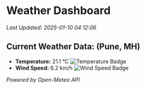 
# Weather Dashboard

_Last Updated: 2025-01-10 04:12:06_

## Current Weather Data: (Pune, MH)
- **Temperature:** 21.1 °C ![Temperature Badge](https://img.shields.io/badge/Temperature-Medium%20Temp-green)
- **Wind Speed:** 6.2 km/h ![Wind Speed Badge](https://img.shields.io/badge/Wind%20Speed-Low%20Wind-blue)

*Powered by Open-Meteo API*
